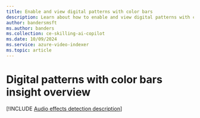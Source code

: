 ```yaml
---
title: Enable and view digital patterns with color bars
description: Learn about how to enable and view digital patterns with color bars.
author: bandersmsft
ms.author: banders
ms.collection: ce-skilling-ai-copilot
ms.date: 10/09/2024
ms.service: azure-video-indexer
ms.topic: article
---
```


# Digital patterns with color bars insight overview

[!INCLUDE [Audio effects detection description](./includes/digital-patterns.md)]
